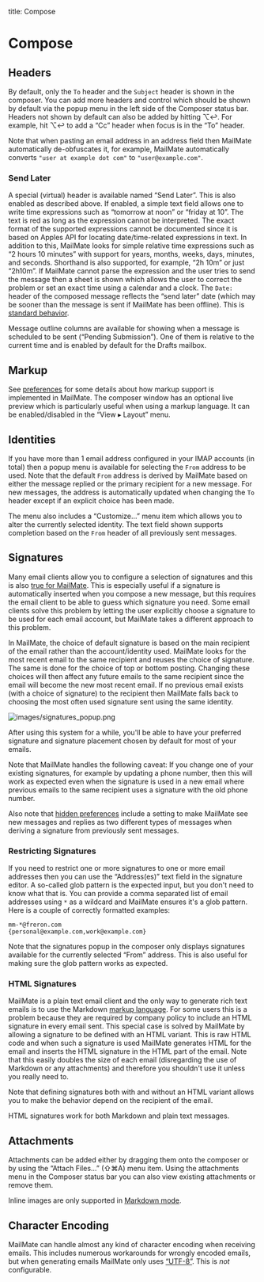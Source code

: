 title: Compose

# <a name="compose"></a>Compose

<!--
## Editor

plain text, format=flowed, ...

“Edit ▸ Paste as Quoted Text” (⌥⌘V)
-->

## Headers

By default, only the `To` header and the `Subject` header is shown in the composer. You can add more headers and control which should be shown by default via the popup menu in the left side of the Composer status bar. Headers not shown by default can also be added by hitting ⌥↩. For example, hit ⌥↩ to add a “Cc” header when focus is in the “To” header.

Note that when pasting an email address in an address field then MailMate automatically de-obfuscates it, for example, MailMate automatically converts `"user at example dot com"` to `"user@example.com"`.

### Send Later

A special (virtual) header is available named “Send Later”. This is also enabled as described above. If enabled, a simple text field allows one to write time expressions such as “tomorrow at noon” or “friday at 10”. The text is red as long as the expression cannot be interpreted. The exact format of the supported expressions cannot be documented since it is based on Apples API for locating date/time-related expressions in text. In addition to this, MailMate looks for simple relative time expressions such as “2 hours 10 minutes” with support for years, months, weeks, days, minutes, and seconds. Shorthand is also supported, for example, “2h 10m” or just “2h10m”. If MailMate cannot parse the expression and the user tries to send the message then a sheet is shown which allows the user to correct the problem or set an exact time using a calendar and a clock. The `Date:` header of the composed message reflects the “send later” date (which may be sooner than the message is sent if MailMate has been offline). This is [standard behavior](https://tools.ietf.org/html/rfc5322#section-3.6.1).

Message outline columns are available for showing when a message is scheduled to be sent (“Pending Submission”). One of them is relative to the current time and is enabled by default for the Drafts mailbox.

<!--
	Holding down ⌥ cancels Send Later. (Important when there is a GUI to provide a default value for Send Later.)
-->

## Markup

See [preferences](preferences.html#markup_support) for some details about how markup support is implemented in MailMate. The composer window has an optional live preview which is particularly useful when using a markup language. It can be enabled/disabled in the “View ▸ Layout” menu.

## Identities

If you have more than 1 email address configured in your IMAP accounts (in total) then a popup menu is available for selecting the `From` address to be used. Note that the default `From` address is derived by MailMate based on either the message replied or the primary recipient for a new message. For new messages, the address is automatically updated when changing the `To` header except if an explicit choice has been made.

<!-- Describe derivation heuristic -->

The menu also includes a “Customize...” menu item which allows you to alter the currently selected identity. The text field shown supports completion based on the `From` header of all previously sent messages.

## Signatures

Many email clients allow you to configure a selection of signatures and this is also [true for MailMate](preferences.html#signatures). This is especially useful if a signature is automatically inserted when you compose a new message, but this requires the email client to be able to guess which signature you need. Some email clients solve this problem by letting the user explicitly choose a signature to be used for each email account, but MailMate takes a different approach to this problem.

In MailMate, the choice of default signature is based on the main recipient of the email rather than the account/identity used. MailMate looks for the most recent email to the same recipient and reuses the choice of signature. The same is done for the choice of top or bottom posting. Changing these choices will then affect any future emails to the same recipient since the email will become the new most recent email. If no previous email exists (with a choice of signature) to the recipient then MailMate falls back to choosing the most often used signature sent using the same identity.

<img src="images/signatures_popup.png" alt="images/signatures_popup.png" class="center" />

After using this system for a while, you'll be able to have your preferred signature and signature placement chosen by default for most of your emails.

Note that MailMate handles the following caveat: If you change one of your existing signatures, for example by updating a phone number, then this will work as expected even when the signature is used in a new email where previous emails to the same recipient uses a signature with the old phone number.

Also note that [hidden preferences](hidden_preferences.html) include a setting to make MailMate see new messages and replies as two different types of messages when deriving a signature from previously sent messages.

### Restricting Signatures

If you need to restrict one or more signatures to one or more email addresses then you can use the “Address(es)” text field in the signature editor. A so-called glob pattern is the expected input, but you don't need to know what that is. You can provide a comma separated list of email addresses using `*` as a wildcard and MailMate ensures it's a glob pattern. Here is a couple of correctly formatted examples:

	mm-*@freron.com
	{personal@example.com,work@example.com}

Note that the signatures popup in the composer only displays signatures available for the currently selected “From” address. This is also useful for making sure the glob pattern works as expected.

### <a name="html_signatures"></a>HTML Signatures

MailMate is a plain text email client and the only way to generate rich text emails is to use the Markdown [markup language](preferences.html#markup_support). For some users this is a problem because they are required by company policy to include an HTML signature in every email sent. This special case is solved by MailMate by allowing a signature to be defined with an HTML variant. This is raw HTML code and when such a signature is used MailMate generates HTML for the email and inserts the HTML signature in the HTML part of the email. Note that this easily doubles the size of each email (disregarding the use of Markdown or any attachments) and therefore you shouldn't use it unless you really need to.

Note that defining signatures both with and without an HTML variant allows you to make the behavior depend on the recipient of the email.

HTML signatures work for both Markdown and plain text messages.

## Attachments

Attachments can be added either by dragging them onto the composer or by using the “Attach Files...” (⇧⌘A) menu item. Using the attachments menu in the Composer status bar you can also view existing attachments or remove them.

Inline images are only supported in [Markdown mode](preferences.html#markup_support).

## Character Encoding

MailMate can handle almost any kind of character encoding when receiving emails. This includes numerous workarounds for wrongly encoded emails, but when generating emails MailMate only uses [“UTF-8”](https://en.wikipedia.org/wiki/UTF-8). This is *not* configurable.
